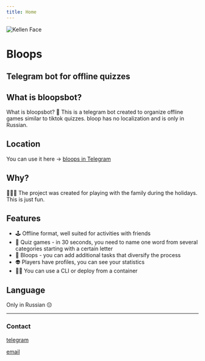 ```yaml
---
title: Home
---
```


<img
  id="main-image"
  src="images/partywizard.gif"
  alt="Kellen Face">

# Bloops

## Telegram bot for offline quizzes

## What is bloopsbot?
What is bloopsbot? 🤖 This is a telegram bot created to organize offline games similar to tiktok quizzes. bloop has no localization and is only in Russian.

## Location
You can use it here -> [bloops in Telegram](https://t.me/bloops_bot)

## Why?
🎄🎄🎄 The project was created for playing with the family during the holidays. This is just fun.

## Features
* 🕹️ Offline format, well suited for activities with friends
* 🎲 Quiz games - in 30 seconds, you need to name one word from several categories starting with a certain letter
* 💎 Bloops - you can add additional tasks that diversify the process
* 👽 Players have profiles, you can see your statistics
* 👨‍💻 You can use a CLI or deploy from a container

## Language
Only in Russian 😔

---

### Contact
[telegram](https://t.me/robotomize)

[email](mailto:robotomize@gmail.com)
